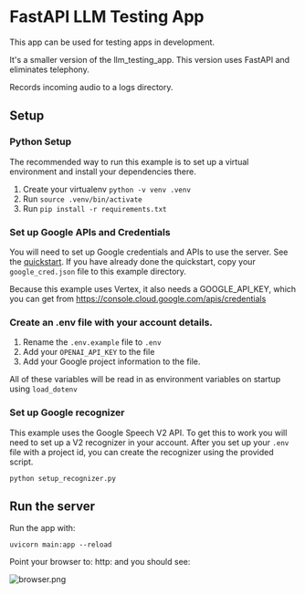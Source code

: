 # FastAPI LLM Testing App

This app can be used for testing apps in development.

It's a smaller version of the llm_testing_app.  This version uses FastAPI and eliminates telephony.

Records incoming audio to a logs directory.

## Setup

### Python Setup

The recommended way to run this example is to set up a virtual environment and install your dependencies there.

1. Create your virtualenv `python -v venv .venv`
2. Run `source .venv/bin/activate`
3. Run `pip install -r requirements.txt`

### Set up Google APIs and Credentials 

You will need to set up Google credentials and APIs to use the server.  See the [quickstart](https://voice-stream.readthedocs.io/en/latest/getting_started/index.html).
If you have already done the quickstart, copy your `google_cred.json` file to this example directory.

Because this example uses Vertex, it also needs a GOOGLE_API_KEY, which you can get from <https://console.cloud.google.com/apis/credentials>

### Create an .env file with your account details.

1. Rename the `.env.example` file to `.env`
2. Add your `OPENAI_API_KEY` to the file
3. Add your Google project information to the file.

All of these variables will be read in as environment variables on startup using `load_dotenv`

### Set up Google recognizer

This example uses the Google Speech V2 API.  To get this to work you will need
to set up a V2 recognizer in your account.  After you set up your `.env` file with a project id, 
you can create the recognizer using the provided script.

```python setup_recognizer.py```

## Run the server

Run the app with:

```uvicorn main:app --reload```

Point your browser to: http: and you should see:

![browser.png](./browser.png)

